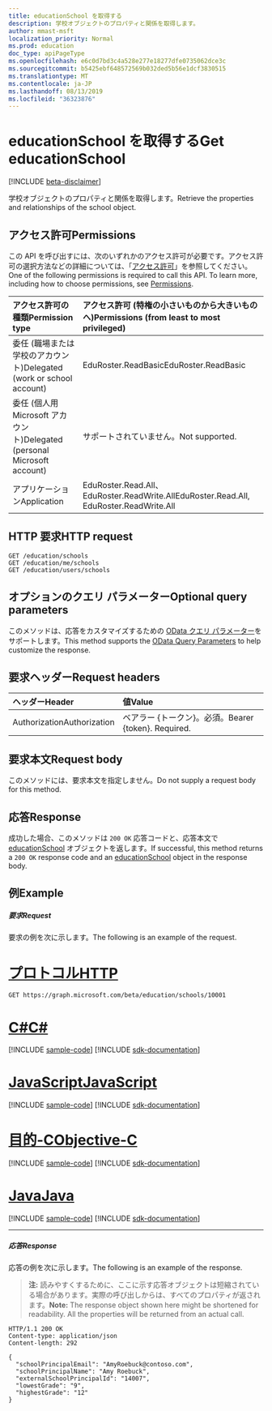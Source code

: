 ```yaml
---
title: educationSchool を取得する
description: 学校オブジェクトのプロパティと関係を取得します。
author: mmast-msft
localization_priority: Normal
ms.prod: education
doc_type: apiPageType
ms.openlocfilehash: e6c0d7bd3c4a528e277e18277dfe0735062dce3c
ms.sourcegitcommit: b5425ebf648572569b032ded5b56e1dcf3830515
ms.translationtype: MT
ms.contentlocale: ja-JP
ms.lasthandoff: 08/13/2019
ms.locfileid: "36323876"
---
```

# <a name="get-educationschool"></a><span data-ttu-id="d181a-103">educationSchool を取得する</span><span class="sxs-lookup"><span data-stu-id="d181a-103">Get educationSchool</span></span>

[!INCLUDE [beta-disclaimer](../../includes/beta-disclaimer.md)]

<span data-ttu-id="d181a-104">学校オブジェクトのプロパティと関係を取得します。</span><span class="sxs-lookup"><span data-stu-id="d181a-104">Retrieve the properties and relationships of the school object.</span></span>

## <a name="permissions"></a><span data-ttu-id="d181a-105">アクセス許可</span><span class="sxs-lookup"><span data-stu-id="d181a-105">Permissions</span></span>
<span data-ttu-id="d181a-p101">この API を呼び出すには、次のいずれかのアクセス許可が必要です。アクセス許可の選択方法などの詳細については、「[アクセス許可](/graph/permissions-reference)」を参照してください。</span><span class="sxs-lookup"><span data-stu-id="d181a-p101">One of the following permissions is required to call this API. To learn more, including how to choose permissions, see [Permissions](/graph/permissions-reference).</span></span>

|<span data-ttu-id="d181a-108">アクセス許可の種類</span><span class="sxs-lookup"><span data-stu-id="d181a-108">Permission type</span></span>      | <span data-ttu-id="d181a-109">アクセス許可 (特権の小さいものから大きいものへ)</span><span class="sxs-lookup"><span data-stu-id="d181a-109">Permissions (from least to most privileged)</span></span>              |
|:--------------------|:---------------------------------------------------------|
|<span data-ttu-id="d181a-110">委任 (職場または学校のアカウント)</span><span class="sxs-lookup"><span data-stu-id="d181a-110">Delegated (work or school account)</span></span> |  <span data-ttu-id="d181a-111">EduRoster.ReadBasic</span><span class="sxs-lookup"><span data-stu-id="d181a-111">EduRoster.ReadBasic</span></span>  |
|<span data-ttu-id="d181a-112">委任 (個人用 Microsoft アカウント)</span><span class="sxs-lookup"><span data-stu-id="d181a-112">Delegated (personal Microsoft account)</span></span> |  <span data-ttu-id="d181a-113">サポートされていません。</span><span class="sxs-lookup"><span data-stu-id="d181a-113">Not supported.</span></span>  |
|<span data-ttu-id="d181a-114">アプリケーション</span><span class="sxs-lookup"><span data-stu-id="d181a-114">Application</span></span> | <span data-ttu-id="d181a-115">EduRoster.Read.All、EduRoster.ReadWrite.All</span><span class="sxs-lookup"><span data-stu-id="d181a-115">EduRoster.Read.All, EduRoster.ReadWrite.All</span></span> | 

## <a name="http-request"></a><span data-ttu-id="d181a-116">HTTP 要求</span><span class="sxs-lookup"><span data-stu-id="d181a-116">HTTP request</span></span>
<!-- { "blockType": "ignored" } -->
```http
GET /education/schools
GET /education/me/schools
GET /education/users/schools
```
## <a name="optional-query-parameters"></a><span data-ttu-id="d181a-117">オプションのクエリ パラメーター</span><span class="sxs-lookup"><span data-stu-id="d181a-117">Optional query parameters</span></span>
<span data-ttu-id="d181a-118">このメソッドは、応答をカスタマイズするための [OData クエリ パラメーター](https://developer.microsoft.com/graph/docs/concepts/query_parameters)をサポートします。</span><span class="sxs-lookup"><span data-stu-id="d181a-118">This method supports the [OData Query Parameters](https://developer.microsoft.com/graph/docs/concepts/query_parameters) to help customize the response.</span></span>

## <a name="request-headers"></a><span data-ttu-id="d181a-119">要求ヘッダー</span><span class="sxs-lookup"><span data-stu-id="d181a-119">Request headers</span></span>
| <span data-ttu-id="d181a-120">ヘッダー</span><span class="sxs-lookup"><span data-stu-id="d181a-120">Header</span></span>       | <span data-ttu-id="d181a-121">値</span><span class="sxs-lookup"><span data-stu-id="d181a-121">Value</span></span> |
|:---------------|:--------|
| <span data-ttu-id="d181a-122">Authorization</span><span class="sxs-lookup"><span data-stu-id="d181a-122">Authorization</span></span>  | <span data-ttu-id="d181a-p102">ベアラー {トークン}。必須。</span><span class="sxs-lookup"><span data-stu-id="d181a-p102">Bearer {token}. Required.</span></span>  |

## <a name="request-body"></a><span data-ttu-id="d181a-125">要求本文</span><span class="sxs-lookup"><span data-stu-id="d181a-125">Request body</span></span>
<span data-ttu-id="d181a-126">このメソッドには、要求本文を指定しません。</span><span class="sxs-lookup"><span data-stu-id="d181a-126">Do not supply a request body for this method.</span></span>
## <a name="response"></a><span data-ttu-id="d181a-127">応答</span><span class="sxs-lookup"><span data-stu-id="d181a-127">Response</span></span>
<span data-ttu-id="d181a-128">成功した場合、このメソッドは `200 OK` 応答コードと、応答本文で [educationSchool](../resources/educationschool.md) オブジェクトを返します。</span><span class="sxs-lookup"><span data-stu-id="d181a-128">If successful, this method returns a `200 OK` response code and an [educationSchool](../resources/educationschool.md) object in the response body.</span></span>
## <a name="example"></a><span data-ttu-id="d181a-129">例</span><span class="sxs-lookup"><span data-stu-id="d181a-129">Example</span></span>
##### <a name="request"></a><span data-ttu-id="d181a-130">要求</span><span class="sxs-lookup"><span data-stu-id="d181a-130">Request</span></span>
<span data-ttu-id="d181a-131">要求の例を次に示します。</span><span class="sxs-lookup"><span data-stu-id="d181a-131">The following is an example of the request.</span></span>

# <a name="httptabhttp"></a>[<span data-ttu-id="d181a-132">プロトコル</span><span class="sxs-lookup"><span data-stu-id="d181a-132">HTTP</span></span>](#tab/http)
<!-- {
  "blockType": "request",
  "name": "get_educationschool"
}-->
```http
GET https://graph.microsoft.com/beta/education/schools/10001
```
# <a name="ctabcsharp"></a>[<span data-ttu-id="d181a-133">C#</span><span class="sxs-lookup"><span data-stu-id="d181a-133">C#</span></span>](#tab/csharp)
[!INCLUDE [sample-code](../includes/snippets/csharp/get-educationschool-csharp-snippets.md)]
[!INCLUDE [sdk-documentation](../includes/snippets/snippets-sdk-documentation-link.md)]

# <a name="javascripttabjavascript"></a>[<span data-ttu-id="d181a-134">JavaScript</span><span class="sxs-lookup"><span data-stu-id="d181a-134">JavaScript</span></span>](#tab/javascript)
[!INCLUDE [sample-code](../includes/snippets/javascript/get-educationschool-javascript-snippets.md)]
[!INCLUDE [sdk-documentation](../includes/snippets/snippets-sdk-documentation-link.md)]

# <a name="objective-ctabobjc"></a>[<span data-ttu-id="d181a-135">目的-C</span><span class="sxs-lookup"><span data-stu-id="d181a-135">Objective-C</span></span>](#tab/objc)
[!INCLUDE [sample-code](../includes/snippets/objc/get-educationschool-objc-snippets.md)]
[!INCLUDE [sdk-documentation](../includes/snippets/snippets-sdk-documentation-link.md)]

# <a name="javatabjava"></a>[<span data-ttu-id="d181a-136">Java</span><span class="sxs-lookup"><span data-stu-id="d181a-136">Java</span></span>](#tab/java)
[!INCLUDE [sample-code](../includes/snippets/java/get-educationschool-java-snippets.md)]
[!INCLUDE [sdk-documentation](../includes/snippets/snippets-sdk-documentation-link.md)]

---

##### <a name="response"></a><span data-ttu-id="d181a-137">応答</span><span class="sxs-lookup"><span data-stu-id="d181a-137">Response</span></span>
<span data-ttu-id="d181a-138">応答の例を次に示します。</span><span class="sxs-lookup"><span data-stu-id="d181a-138">The following is an example of the response.</span></span> 

><span data-ttu-id="d181a-p103">**注:** 読みやすくするために、ここに示す応答オブジェクトは短縮されている場合があります。実際の呼び出しからは、すべてのプロパティが返されます。</span><span class="sxs-lookup"><span data-stu-id="d181a-p103">**Note:** The response object shown here might be shortened for readability. All the properties will be returned from an actual call.</span></span>

<!-- {
  "blockType": "response",
  "truncated": true,
  "@odata.type": "microsoft.graph.educationSchool"
} -->
```http
HTTP/1.1 200 OK
Content-type: application/json
Content-length: 292

{
  "schoolPrincipalEmail": "AmyRoebuck@contoso.com",
  "schoolPrincipalName": "Amy Roebuck",
  "externalSchoolPrincipalId": "14007",
  "lowestGrade": "9",
  "highestGrade": "12"
}
```

<!-- uuid: 8fcb5dbc-d5aa-4681-8e31-b001d5168d79
2015-10-25 14:57:30 UTC -->
<!--
{
  "type": "#page.annotation",
  "description": "Get educationSchool",
  "keywords": "",
  "section": "documentation",
  "tocPath": "",
  "suppressions": [
  ]
}
-->
